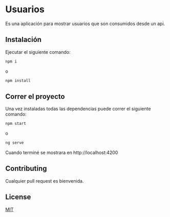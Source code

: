 # Usuarios

Es una aplicación para mostrar usuarios que son consumidos desde un api.

## Instalación

Ejecutar el siguiente comando:

```bash
npm i
```
o
```bash
npm install
```

## Correr el proyecto
Una vez instaladas todas las dependencias puede correr el siguiente comando:
```bash
npm start
```
o
```bash
ng serve
```
Cuando terminé se mostrara en http://localhost:4200

## Contributing
Cualquier pull request es bienvenida.

## License
[MIT](https://choosealicense.com/licenses/mit/)